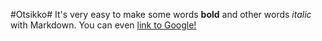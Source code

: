 #Otsikko#
It's very easy to make some words **bold** and other words *italic* with Markdown. You can even [link to Google!](http://google.com)
